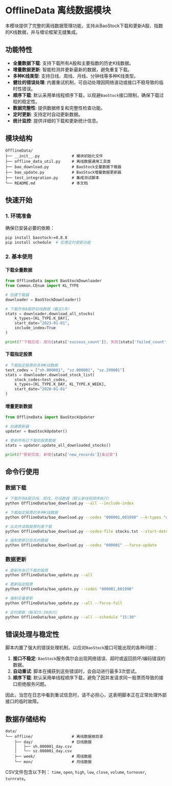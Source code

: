 # OfflineData 离线数据模块

本模块提供了完整的离线数据管理功能，支持从BaoStock下载和更新A股、指数的K线数据，并与缠论框架无缝集成。

## 功能特性

- **全量数据下载**: 支持下载所有A股和主要指数的历史K线数据。
- **增量数据更新**: 智能检测并更新最新的数据，避免重复下载。
- **多种K线类型**: 支持日线、周线、月线、分钟线等多种K线类型。
- **健壮的错误处理**: 内置重试机制，可自动处理因网络波动或接口不稳导致的临时性错误。
- **顺序下载**: 默认采用单线程顺序下载，以规避`BaoStock`接口限制，确保下载过程的稳定性。
- **数据完整性**: 提供数据修复和完整性检查功能。
- **定时更新**: 支持定时自动更新数据。
- **统计监控**: 提供详细的下载和更新统计信息。

## 模块结构

```
OfflineData/
├── __init__.py              # 模块初始化文件
├── offline_data_util.py     # 离线数据通用工具类
├── bao_download.py          # BaoStock全量数据下载器
├── bao_update.py            # BaoStock增量数据更新器
├── test_integration.py      # 集成测试脚本
└── README.md                # 本文档
```

## 快速开始

### 1. 环境准备

确保已安装必要的依赖：

```bash
pip install baostock>=0.8.8
pip install schedule  # 如需定时更新功能
```

### 2. 基本使用

#### 下载全量数据

```python
from OfflineData import BaoStockDownloader
from Common.CEnum import KL_TYPE

# 创建下载器
downloader = BaoStockDownloader()

# 下载所有A股的日线数据（最近1年）
stats = downloader.download_all_stocks(
    k_types=[KL_TYPE.K_DAY],
    start_date="2023-01-01",
    include_index=True
)

print(f"下载完成: 成功{stats['success_count']}, 失败{stats['failed_count']}")
```

#### 下载指定股票

```python
# 下载指定股票的多种K线数据
test_codes = ["sh.000001", "sz.000001", "sz.399001"]
stats = downloader.download_stock_list(
    stock_codes=test_codes,
    k_types=[KL_TYPE.K_DAY, KL_TYPE.K_WEEK],
    start_date="2020-01-01"
)
```

#### 增量更新数据

```python
from OfflineData import BaoStockUpdater

# 创建更新器
updater = BaoStockUpdater()

# 更新所有已下载的股票数据
stats = updater.update_all_downloaded_stocks()

print(f"更新完成: 新增{stats['new_records']}条记录")
```

## 命令行使用

### 数据下载

```bash
# 下载所有A股日线、周线、月线数据（默认单线程顺序执行）
python OfflineData/bao_download.py --all --include-index

# 下载指定股票的多种K线数据
python OfflineData/bao_download.py --codes "000001,601998" --k-types "day,week,mon"

# 从文件读取股票列表下载
python OfflineData/bao_download.py --codes-file stocks.txt --start-date 2020-01-01

# 强制更新已存在的数据
python OfflineData/bao_download.py --codes "000001" --force-update
```

### 数据更新

```bash
# 更新所有已下载的股票
python OfflineData/bao_update.py --all

# 更新指定股票
python OfflineData/bao_update.py --codes "000001,601998"

# 强制全量更新
python OfflineData/bao_update.py --all --force-full

# 定时更新（每天15:30执行）
python OfflineData/bao_update.py --all --schedule "15:30"
```

## 错误处理与稳定性

脚本内置了强大的错误处理机制，以应对`BaoStock`接口可能出现的各种问题：

1.  **接口不稳定**: `BaoStock`服务偶尔会出现网络错误、超时或返回损坏/编码错误的数据。
2.  **自动重试**: 脚本在捕获到这些错误时，会自动进行最多3次尝试。
3.  **顺序下载**: 默认采用单线程顺序下载，避免了因并发请求同一股票而导致的接口拒绝服务问题。

因此，当您在日志中看到重试信息时，请不必担心，这表明脚本正在正常处理外部接口的临时故障。

## 数据存储结构

```
data/
└── offline/                 # 离线数据根目录
    ├── day/                 # 日线数据
    │   ├── sh.000001_day.csv
    │   └── sz.000001_day.csv
    ├── week/                # 周线数据
    └── mon/                 # 月线数据
```

CSV文件包含以下列： `time`, `open`, `high`, `low`, `close`, `volume`, `turnover`, `turnrate`。
